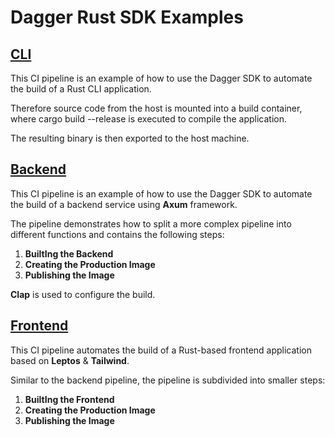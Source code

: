 # Dagger Rust SDK Examples

## [CLI](./cli/src/main.rs)

This CI pipeline is an example of how to use the Dagger SDK to automate the build of a Rust CLI application.

Therefore source code from the host is mounted into a build container, where cargo build --release is executed to compile the application.

The resulting binary is then exported to the host machine.


## [Backend](./backend/src/main.rs)

This CI pipeline is an example of how to use the Dagger SDK to automate the build of a backend service using **Axum** framework.

The pipeline demonstrates how to split a more complex pipeline into different functions and contains the following steps:

1. **BuiltIng the Backend**
2. **Creating the Production Image** 
3. **Publishing the Image**

**Clap** is used to configure the build.

## [Frontend](./frontend/src/main.rs)

This CI pipeline automates the build of a Rust-based frontend application based on **Leptos** & **Tailwind**.

Similar to the backend pipeline, the pipeline is subdivided into smaller steps:

1. **BuiltIng the Frontend**
2. **Creating the Production Image**
3. **Publishing the Image**
